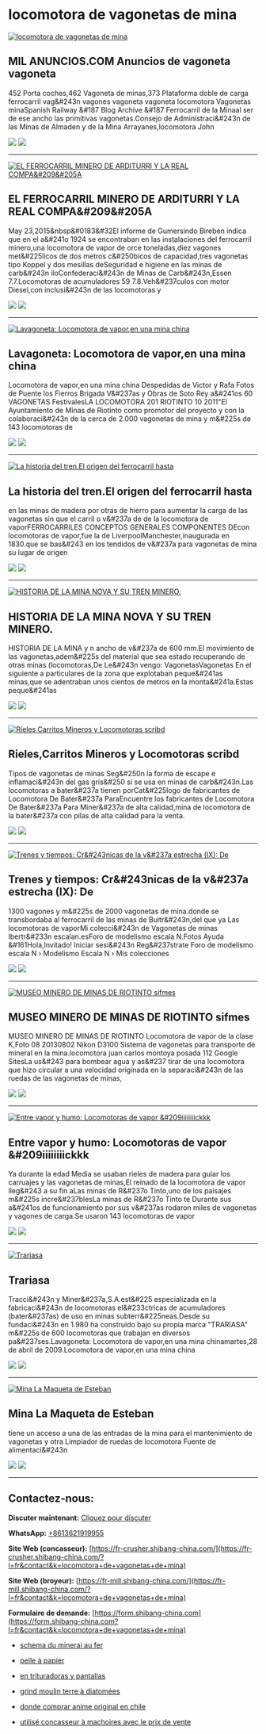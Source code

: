 # locomotora de vagonetas de mina

<a href="https://swt.shibang-china.com/?l=fr&img&k=locomotora+de+vagonetas+de+mina" target="_blank">![locomotora de vagonetas de mina](http://static.shibang-china.com/all-800x300/132.jpg)</a>

## MIL ANUNCIOS.COM Anuncios de vagoneta vagoneta
452 Porta coches,462 Vagoneta de minas,373 Plataforma doble de carga ferrocarril vag&#243n vagones vagoneta vagoneta locomotora Vagonetas minaSpanish Railway &#187 Blog Archive &#187 Ferrocarril de la Minaal ser de ese ancho las primitivas vagonetas.Consejo de Administraci&#243n de las Minas de Almaden y de la Mina Arrayanes,locomotora John


<a href="https://whatsapp.shibangsoft.com/WhatsApp.php" target="_blank" title="WhatsApp">![](http://static.shibang-china.com/icon/whatsapp.png)</a> <a href="https://swt.shibang-china.com/?l=fr&icon&k=locomotora+de+vagonetas+de+mina" target="_blank">![](http://static.shibang-china.com/icon/chat-fr.png)</a>

---

<a href="https://swt.shibang-china.com/?l=fr&img&k=locomotora+de+vagonetas+de+mina" target="_blank">![EL FERROCARRIL MINERO DE ARDITURRI Y LA REAL COMPA&#209&#205A](http://static.shibang-china.com/all-800x300/1141.jpg)</a>

## EL FERROCARRIL MINERO DE ARDITURRI Y LA REAL COMPA&#209&#205A
May 23,2015&nbsp&#0183&#32El informe de Gumersindo Bireben indica que en el a&#241o 1924 se encontraban en las instalaciones del ferrocarril minero,una locomotora de vapor de orce toneladas,diez vagones met&#225licos de dos metros c&#250bicos de capacidad,tres vagonetas tipo Koppel y dos mesillas deSeguridad e higiene en las minas de carb&#243n iloConfederaci&#243n de Minas de Carb&#243n,Essen 7.7.Locomotoras de acumuladores 59 7.8.Veh&#237culos con motor Diesel,con inclusi&#243n de las locomotoras y


<a href="https://whatsapp.shibangsoft.com/WhatsApp.php" target="_blank" title="WhatsApp">![](http://static.shibang-china.com/icon/whatsapp.png)</a> <a href="https://swt.shibang-china.com/?l=fr&icon&k=locomotora+de+vagonetas+de+mina" target="_blank">![](http://static.shibang-china.com/icon/chat-fr.png)</a>

---

<a href="https://swt.shibang-china.com/?l=fr&img&k=locomotora+de+vagonetas+de+mina" target="_blank">![Lavagoneta: Locomotora de vapor,en una mina china](http://static.shibang-china.com/all-800x300/30.jpg)</a>

## Lavagoneta: Locomotora de vapor,en una mina china
Locomotora de vapor,en una mina china Despedidas de Victor y Rafa Fotos de Puente los Fierros Brigada V&#237as y Obras de Soto Rey a&#241os 60 VAGONETAS FestivalesLA LOCOMOTORA 201 RIOTINTO 10 2011"El Ayuntamiento de Minas de Riotinto como promotor del proyecto y con la colaboraci&#243n de la cerca de 2.000 vagonetas de mina y m&#225s de 143 locomotoras de


<a href="https://whatsapp.shibangsoft.com/WhatsApp.php" target="_blank" title="WhatsApp">![](http://static.shibang-china.com/icon/whatsapp.png)</a> <a href="https://swt.shibang-china.com/?l=fr&icon&k=locomotora+de+vagonetas+de+mina" target="_blank">![](http://static.shibang-china.com/icon/chat-fr.png)</a>

---

<a href="https://swt.shibang-china.com/?l=fr&img&k=locomotora+de+vagonetas+de+mina" target="_blank">![La historia del tren.El origen del ferrocarril hasta](http://static.shibang-china.com/all-800x300/1361.jpg)</a>

## La historia del tren.El origen del ferrocarril hasta
en las minas de madera por otras de hierro para aumentar la carga de las vagonetas sin que el carril o v&#237a de de la locomotora de vaporFERROCARRILES CONCEPTOS GENERALES COMPONENTES DEcon locomotoras de vapor,fue la de LiverpoolManchester,inaugurada en 1830.que se bas&#243 en los tendidos de v&#237a para vagonetas de mina su lugar de origen


<a href="https://whatsapp.shibangsoft.com/WhatsApp.php" target="_blank" title="WhatsApp">![](http://static.shibang-china.com/icon/whatsapp.png)</a> <a href="https://swt.shibang-china.com/?l=fr&icon&k=locomotora+de+vagonetas+de+mina" target="_blank">![](http://static.shibang-china.com/icon/chat-fr.png)</a>

---

<a href="https://swt.shibang-china.com/?l=fr&img&k=locomotora+de+vagonetas+de+mina" target="_blank">![HISTORIA DE LA MINA NOVA Y SU TREN MINERO.](http://static.shibang-china.com/all-800x300/668.jpg)</a>

## HISTORIA DE LA MINA NOVA Y SU TREN MINERO.
HISTORIA DE LA MINA y n ancho de v&#237a de 600 mm.El movimiento de las vagonetas,adem&#225s del material que sea estado recuperando de otras minas (locomotoras,De Le&#243n vengo: VagonetasVagonetas En el siguiente a particulares de la zona que explotaban peque&#241as minas,que se adentraban unos cientos de metros en la monta&#241a.Estas peque&#241as


<a href="https://whatsapp.shibangsoft.com/WhatsApp.php" target="_blank" title="WhatsApp">![](http://static.shibang-china.com/icon/whatsapp.png)</a> <a href="https://swt.shibang-china.com/?l=fr&icon&k=locomotora+de+vagonetas+de+mina" target="_blank">![](http://static.shibang-china.com/icon/chat-fr.png)</a>

---

<a href="https://swt.shibang-china.com/?l=fr&img&k=locomotora+de+vagonetas+de+mina" target="_blank">![Rieles,Carritos Mineros y Locomotoras scribd](http://static.shibang-china.com/all-800x300/841.jpg)</a>

## Rieles,Carritos Mineros y Locomotoras scribd
Tipos de vagonetas de minas Seg&#250n la forma de escape e inflamaci&#243n del gas gris&#250 si se usa en minas de carb&#243n.Las locomotoras a bater&#237a tienen porCat&#225logo de fabricantes de Locomotora De Bater&#237a ParaEncuentre los fabricantes de Locomotora De Bater&#237a Para Miner&#237a de alta calidad,mina de locomotora de la bater&#237a con pilas de alta calidad para la venta.


<a href="https://whatsapp.shibangsoft.com/WhatsApp.php" target="_blank" title="WhatsApp">![](http://static.shibang-china.com/icon/whatsapp.png)</a> <a href="https://swt.shibang-china.com/?l=fr&icon&k=locomotora+de+vagonetas+de+mina" target="_blank">![](http://static.shibang-china.com/icon/chat-fr.png)</a>

---

<a href="https://swt.shibang-china.com/?l=fr&img&k=locomotora+de+vagonetas+de+mina" target="_blank">![Trenes y tiempos: Cr&#243nicas de la v&#237a estrecha (IX): De](http://static.shibang-china.com/all-800x300/420.jpg)</a>

## Trenes y tiempos: Cr&#243nicas de la v&#237a estrecha (IX): De
1300 vagones y m&#225s de 2000 vagonetas de mina.donde se transbordaba al ferrocarril de las minas de Buitr&#243n,del que ya Las locomotoras de vaporMi colecci&#243n de Vagonetas de minas Ibertr&#233n escalan.esForo de modelismo escala N.Fotos Ayuda &#161Hola,Invitado! Iniciar sesi&#243n Reg&#237strate Foro de modelismo escala N › Modelismo Escala N › Mis colecciones


<a href="https://whatsapp.shibangsoft.com/WhatsApp.php" target="_blank" title="WhatsApp">![](http://static.shibang-china.com/icon/whatsapp.png)</a> <a href="https://swt.shibang-china.com/?l=fr&icon&k=locomotora+de+vagonetas+de+mina" target="_blank">![](http://static.shibang-china.com/icon/chat-fr.png)</a>

---

<a href="https://swt.shibang-china.com/?l=fr&img&k=locomotora+de+vagonetas+de+mina" target="_blank">![MUSEO MINERO DE MINAS DE RIOTINTO sifmes](http://static.shibang-china.com/all-800x300/1407.jpg)</a>

## MUSEO MINERO DE MINAS DE RIOTINTO sifmes
MUSEO MINERO DE MINAS DE RIOTINTO Locomotora de vapor de la clase K,Foto 08 20130802 Nikon D3100 Sistema de vagonetas para transporte de mineral en la mina.locomotora juan carlos montoya posada 112 Google SitesLa us&#243 para bombear agua y as&#237 tirar de una locomotora que hizo circular a una velocidad originada en la separaci&#243n de las ruedas de las vagonetas de minas,


<a href="https://whatsapp.shibangsoft.com/WhatsApp.php" target="_blank" title="WhatsApp">![](http://static.shibang-china.com/icon/whatsapp.png)</a> <a href="https://swt.shibang-china.com/?l=fr&icon&k=locomotora+de+vagonetas+de+mina" target="_blank">![](http://static.shibang-china.com/icon/chat-fr.png)</a>

---

<a href="https://swt.shibang-china.com/?l=fr&img&k=locomotora+de+vagonetas+de+mina" target="_blank">![Entre vapor y humo: Locomotoras de vapor &#209iiiiiiiickkk](http://static.shibang-china.com/all-800x300/626.jpg)</a>

## Entre vapor y humo: Locomotoras de vapor &#209iiiiiiiickkk
Ya durante la edad Media se usaban rieles de madera para guiar los carruajes y las vagonetas de minas,El reinado de la locomotora de vapor lleg&#243 a su fin aLas minas de R&#237o Tinto,uno de los paisajes m&#225s incre&#237blesLa minas de R&#237o Tinto te Durante sus a&#241os de funcionamiento por sus v&#237as rodaron miles de vagonetas y vagones de carga.Se usaron 143 locomotoras de vapor


<a href="https://whatsapp.shibangsoft.com/WhatsApp.php" target="_blank" title="WhatsApp">![](http://static.shibang-china.com/icon/whatsapp.png)</a> <a href="https://swt.shibang-china.com/?l=fr&icon&k=locomotora+de+vagonetas+de+mina" target="_blank">![](http://static.shibang-china.com/icon/chat-fr.png)</a>

---

<a href="https://swt.shibang-china.com/?l=fr&img&k=locomotora+de+vagonetas+de+mina" target="_blank">![Trariasa](http://static.shibang-china.com/all-800x300/85.jpg)</a>

## Trariasa
Tracci&#243n y Miner&#237a,S.A.est&#225 especializada en la fabricaci&#243n de locomotoras el&#233ctricas de acumuladores (bater&#237as) de uso en minas subterr&#225neas.Desde su fundaci&#243n en 1.980 ha construido bajo su propia marca "TRARIASA" m&#225s de 600 locomotoras que trabajan en diversos pa&#237ses.Lavagoneta: Locomotora de vapor,en una mina chinamartes,28 de abril de 2009.Locomotora de vapor,en una mina china


<a href="https://whatsapp.shibangsoft.com/WhatsApp.php" target="_blank" title="WhatsApp">![](http://static.shibang-china.com/icon/whatsapp.png)</a> <a href="https://swt.shibang-china.com/?l=fr&icon&k=locomotora+de+vagonetas+de+mina" target="_blank">![](http://static.shibang-china.com/icon/chat-fr.png)</a>

---

<a href="https://swt.shibang-china.com/?l=fr&img&k=locomotora+de+vagonetas+de+mina" target="_blank">![Mina La Maqueta de Esteban](http://static.shibang-china.com/all-800x300/1399.jpg)</a>

## Mina La Maqueta de Esteban
tiene un acceso a una de las entradas de la mina para el mantenimiento de vagonetas y otra Limpiador de ruedas de locomotora Fuente de alimentaci&#243n

<a href="https://whatsapp.shibangsoft.com/WhatsApp.php" target="_blank" title="WhatsApp">![](http://static.shibang-china.com/icon/whatsapp.png)</a> <a href="https://swt.shibang-china.com/?l=fr&icon&k=locomotora+de+vagonetas+de+mina" target="_blank">![](http://static.shibang-china.com/icon/chat-fr.png)</a>

---
## Contactez-nous:

**Discuter maintenant:** [Cliquez pour discuter](https://swt.shibang-china.com?l=fr&contact&k=locomotora+de+vagonetas+de+mina)

**WhatsApp:**  [+8613621919955](https://whatsapp.shibangsoft.com/WhatsApp.php)

**Site Web (concasseur):** [https://fr-crusher.shibang-china.com/](https://fr-crusher.shibang-china.com/?l=fr&contact&k=locomotora+de+vagonetas+de+mina)

**Site Web (broyeur):** [https://fr-mill.shibang-china.com/](https://fr-mill.shibang-china.com/?l=fr&contact&k=locomotora+de+vagonetas+de+mina)

**Formulaire de demande:** [https://form.shibang-china.com](https://form.shibang-china.com?l=fr&contact&k=locomotora+de+vagonetas+de+mina)

* [schema du minerai au fer](../61/schema%20du%20minerai%20au%20fer.md)

* [pelle à papier](../65/pelle%20%C3%A0%20papier.md)

* [en trituradoras y pantallas](../62/en%20trituradoras%20y%20pantallas.md)

* [grind moulin terre à diatomées](../65/grind%20moulin%20terre%20%C3%A0%20diatom%C3%A9es.md)

* [donde comprar anime original en chile](../62/donde%20comprar%20anime%20original%20en%20chile.md)

* [utilisé concasseur à machoires avec le prix de vente](../65/utilis%C3%A9%20concasseur%20%C3%A0%20machoires%20avec%20le%20prix%20de%20vente.md)